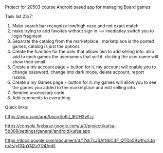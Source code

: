 Project for 20503 course Android based app for managing Board games

Task list 23/7:

1) Make search bar recognize low/high case and not exact match
2) make trying to add favoites without sign in --> imediatley switch you to login fragment
3)  Separate  the catalog from the marketplace : marketplace is the posted games, catalog is just the options
4)  Create the function for the user that allows him to add selling info. also add to each games the usernames that sell it. clicking the user name will show their email.
5)  Create a my account page + button for it. my account will enable you to change password, change into dark mode, delete account, report issues.
6) Create a my Games page + button for it. my games will allow you to see the games you added to the marketplace and edit selling info.
7)  Remove uncecssary code
8)  Add comments to everything




Quick links:

https://miro.com/app/board/o9J_lBDH3yA=/

https://console.firebase.google.com/u/0/project/kufsa-5b808/settings/general/android:kufsa.app

https://docs.google.com/document/d/17sk7cJSAfGbC4F_QTDo5Bwthc3JqmZ-JyGQqYQ2vYD4/edit

